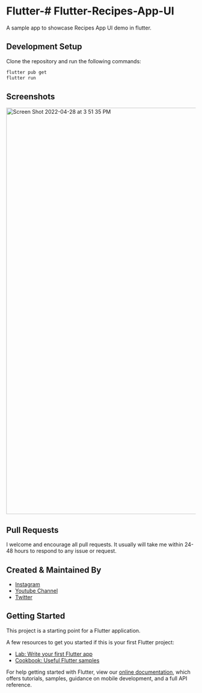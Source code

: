 # Flutter-# Flutter-Recipes-App-UI

A sample app to showcase Recipes App UI demo in flutter.


## Development Setup

Clone the repository and run the following commands:

```sh
flutter pub get
flutter run
```


## Screenshots

<img width="1080" alt="Screen Shot 2022-04-28 at 3 51 35 PM" src="https://user-images.githubusercontent.com/14290499/165741437-2866f768-043f-4ebb-adf3-e5079ad470c5.png">


## Pull Requests

I welcome and encourage all pull requests. It usually will take me within 24-48 hours to respond to any issue or request.


## Created & Maintained By

- [Instagram](https://www.instagram.com/faiz.rhm)
- [Youtube Channel](https://www.youtube.com/channel/UCM1OzZsZ5FQIg01vdKGAw7g)
- [Twitter](https://twitter.com/faiz_rhm)


## Getting Started

This project is a starting point for a Flutter application.

A few resources to get you started if this is your first Flutter project:

- [Lab: Write your first Flutter app](https://www.instagram.com/faiz.rhm)
- [Cookbook: Useful Flutter samples](https://flutter.dev/docs/cookbook)

For help getting started with Flutter, view our
[online documentation](https://flutter.dev/docs), which offers tutorials,
samples, guidance on mobile development, and a full API reference.

